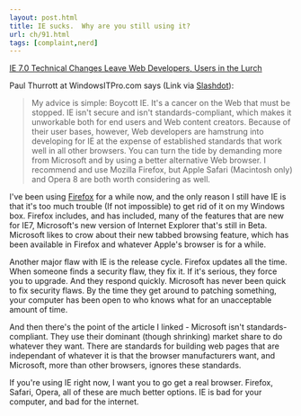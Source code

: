 ```yaml
---
layout: post.html
title: IE sucks.  Why are you still using it?
url: ch/91.html
tags: [complaint,nerd]
---
```

[IE 7.0 Technical Changes Leave Web Developers, Users in the Lurch](http://www.windowsitpro.com/Articles/Index.cfm?ArticleID=47208&DisplayTab=WinInfo&ID=13)

Paul Thurrott at WindowsITPro.com says (Link via [Slashdot](http://slashdot.org)): 

> My advice is simple: Boycott IE. It's a cancer on the Web that must be stopped. IE isn't secure and isn't standards-compliant, which makes it unworkable both for end users and Web content creators. Because of their user bases, however, Web developers are hamstrung into developing for IE at the expense of established standards that work well in all other browsers. You can turn the tide by demanding more from Microsoft and by using a better alternative Web browser. I recommend and use Mozilla Firefox, but Apple Safari (Macintosh only) and Opera 8 are both worth considering as well.

I've been using [Firefox](http://www.getfirefox.com) for a while now, and the only reason I still have IE is that it's too much trouble (If not impossible) to get rid of it on my Windows box. Firefox includes, and has included, many of the features that are new for IE7, Microsoft's new version of Internet Explorer that's still in Beta. Microsoft likes to crow about their new tabbed browsing feature, which has been available in Firefox and whatever Apple's browser is for a while.

Another major flaw with IE is the release cycle. Firefox updates all the time. When someone finds a security flaw, they fix it. If it's serious, they force you to upgrade. And they respond quickly. Microsoft has never been quick to fix security flaws. By the time they get around to patching something, your computer has been open to who knows what for an unacceptable amount of time.

And then there's the point of the article I linked - Microsoft isn't standards-compliant. They use their dominant (though shrinking) market share to do whatever they want. There are standards for building web pages that are independant of whatever it is that the browser manufacturers want, and Microsoft, more than other browsers, ignores these standards.

If you're using IE right now, I want you to go get a real browser. Firefox, Safari, Opera, all of these are much better options. IE is bad for your computer, and bad for the internet.
